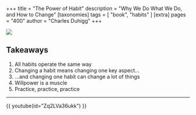 +++
title = "The Power of Habit"
description = "Why We Do What We Do, and How to Change"
[taxonomies]
tags = [ "book", "habits" ]
[extra]
pages = "400"
author = "Charles Duhigg"
+++

<a target="_blank"  href="https://www.amazon.de/gp/product/1847946240/ref=as_li_tl?ie=UTF8&camp=1638&creative=6742&creativeASIN=1847946240&linkCode=as2&tag=chemaclass-21&linkId=319c3f29d66f3e5dee83a9216cc11de0">
    <img border="0" src="https://images-na.ssl-images-amazon.com/images/I/41fQW9Q-L4L._SX324_BO1,204,203,200_.jpg" >
</a>

<!-- more -->

## Takeaways

1. All habits operate the same way
2. Changing a habit means changing one key aspect...
3. ...and changing one habit can change a lot of things
4. Willpower is a muscle
5. Practice, practice, practice

---

{{ youtube(id="Zq2LVa36ukk") }}
